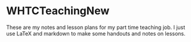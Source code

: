 # WHTCTeachingNew

These are my notes and lesson plans for my part time teaching job. I just use LaTeX and markdown to make some handouts and notes on lessons.
